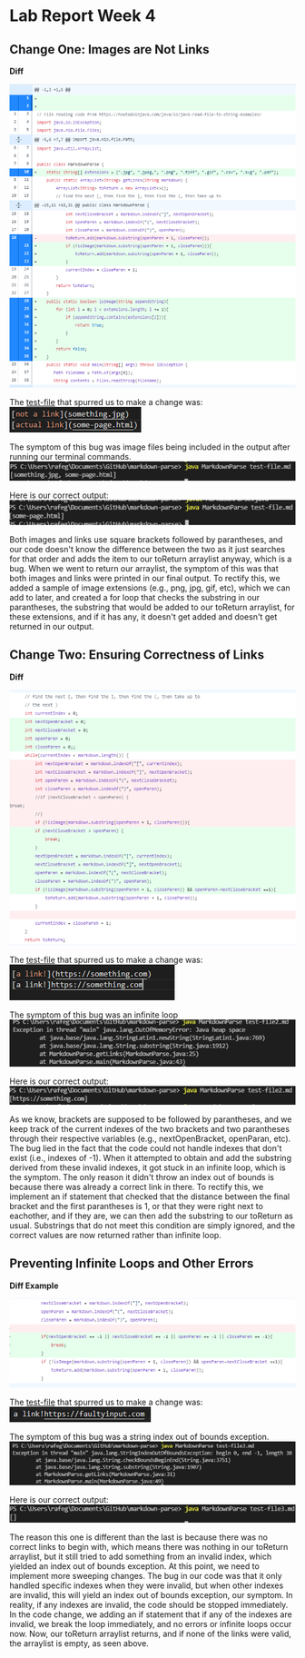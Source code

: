 # Lab Report Week 4

## Change One: Images are Not Links
**Diff**

![Diff Image](CodeChangeOne.PNG)

The [test-file](https://github.com/rafegers0n/cse15l-lab-reports/edit/main/test-file.md) that spurred us to make a change was:
![BadInputOne](BrokenInputOne.PNG)

The symptom of this bug was image files being included in the output after running our terminal commands. 
![BadOutputOne](BrokenOutputOne.PNG)

Here is our correct output:
![CorrectOutputOne](CorrectOutputOne.PNG)

Both images and links use square brackets followed by parantheses, and our code doesn't know the difference between the two as it just searches for that order and adds the item to our toReturn arraylist anyway, which is a bug. When we went to return our arraylist, the symptom of this was that both images and links were printed in our final output. To rectify this, we added a sample of image extensions (e.g., png, jpg, gif, etc), which we can add to later, and created a for loop that checks the substring in our parantheses, the substring that would be added to our toReturn arraylist, for these extensions, and if it has any, it doesn't get added and doesn't get returned in our output.

## Change Two: Ensuring Correctness of Links
**Diff**

![Diff Image](CodeChangeTwo.PNG)

The [test-file](https://github.com/rafegers0n/cse15l-lab-reports/edit/main/test-file2.md) that spurred us to make a change was:
![BadInputTwo](BreakingInputTwo.PNG)

The symptom of this bug was an infinite loop 
![BadOutputTwo](BrokenOutputTwo.PNG)

Here is our correct output:
![CorrectOutputTwo](CorrectOutputTwo.PNG)

As we know, brackets are supposed to be followed by parantheses, and we keep track of the current indexes of the two brackets and two parantheses through their respective variables (e.g., nextOpenBracket, openParan, etc). The bug lied in the fact that the code could not handle indexes that don't exist (i.e., indexes of -1). When it attempted to obtain and add the substring derived from these invalid indexes, it got stuck in an infinite loop, which is the symptom. The only reason it didn't throw an index out of bounds is because there was already a correct link in there. To rectify this, we implement an if statement that checked that the distance between the final bracket and the first parantheses is 1, or that they were right next to eachother, and if they are, we can then add the substring to our toReturn as usual. Substrings that do not meet this condition are simply ignored, and the correct values are now returned rather than infinite loop.

## Preventing Infinite Loops and Other Errors
**Diff Example**

![Diff Image](CodeChangeThree.PNG)

The [test-file](https://github.com/rafegers0n/cse15l-lab-reports/edit/main/test-file3.md) that spurred us to make a change was:
![BadInputTwo](BadInputThree.PNG)

The symptom of this bug was a string index out of bounds exception.
![FaultyOutputThree](FaultyOutputThree.PNG)

Here is our correct output:
![CorrectOutputThree](CorrectOutputThree.PNG)

The reason this one is different than the last is because there was no correct links to begin with, which means there was nothing in our toReturn arraylist, but it still tried to add something from an invalid index, which yielded an index out of bounds exception. At this point, we need to implement more sweeping changes. The bug in our code was that it only handled specific indexes when they were invalid, but when other indexes are invalid, this will yield an index out of bounds exception, our symptom. In reality, if any indexes are invalid, the code should be stopped immediately. In the code change, we adding an if statement that if any of the indexes are invalid, we break the loop immediately, and no errors or infinite loops occur now. Now, our toReturn arraylist returns, and if none of the links were valid, the arraylist is empty, as seen above.
